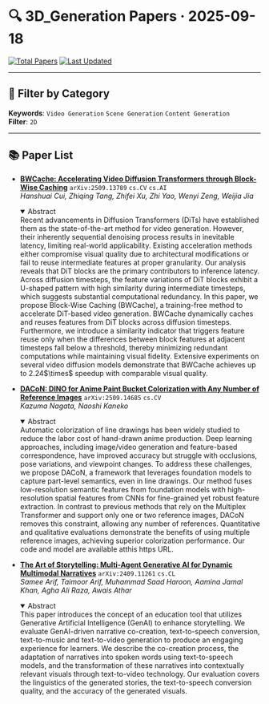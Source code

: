 # 🔍 3D_Generation Papers · 2025-09-18

[![Total Papers](https://img.shields.io/badge/Papers-3-2688EB)]()
[![Last Updated](https://img.shields.io/badge/dynamic/json?url=https://api.github.com/repos/tavish9/awesome-daily-AI-arxiv/commits/main&query=%24.commit.author.date&label=updated&color=orange)]()

---

## 📌 Filter by Category
**Keywords**: `Video Generation` `Scene Generation` `Content Generation`  
**Filter**: `2D`

---

## 📚 Paper List

- **[BWCache: Accelerating Video Diffusion Transformers through Block-Wise Caching](https://arxiv.org/abs/2509.13789)**  `arXiv:2509.13789`  `cs.CV` `cs.AI`  
  _Hanshuai Cui, Zhiqing Tang, Zhifei Xu, Zhi Yao, Wenyi Zeng, Weijia Jia_
  <details open><summary>Abstract</summary>
  Recent advancements in Diffusion Transformers (DiTs) have established them as the state-of-the-art method for video generation. However, their inherently sequential denoising process results in inevitable latency, limiting real-world applicability. Existing acceleration methods either compromise visual quality due to architectural modifications or fail to reuse intermediate features at proper granularity. Our analysis reveals that DiT blocks are the primary contributors to inference latency. Across diffusion timesteps, the feature variations of DiT blocks exhibit a U-shaped pattern with high similarity during intermediate timesteps, which suggests substantial computational redundancy. In this paper, we propose Block-Wise Caching (BWCache), a training-free method to accelerate DiT-based video generation. BWCache dynamically caches and reuses features from DiT blocks across diffusion timesteps. Furthermore, we introduce a similarity indicator that triggers feature reuse only when the differences between block features at adjacent timesteps fall below a threshold, thereby minimizing redundant computations while maintaining visual fidelity. Extensive experiments on several video diffusion models demonstrate that BWCache achieves up to 2.24$\times$ speedup with comparable visual quality.
  </details>

- **[DACoN: DINO for Anime Paint Bucket Colorization with Any Number of Reference Images](https://arxiv.org/abs/2509.14685)**  `arXiv:2509.14685`  `cs.CV`  
  _Kazuma Nagata, Naoshi Kaneko_
  <details open><summary>Abstract</summary>
  Automatic colorization of line drawings has been widely studied to reduce the labor cost of hand-drawn anime production. Deep learning approaches, including image/video generation and feature-based correspondence, have improved accuracy but struggle with occlusions, pose variations, and viewpoint changes. To address these challenges, we propose DACoN, a framework that leverages foundation models to capture part-level semantics, even in line drawings. Our method fuses low-resolution semantic features from foundation models with high-resolution spatial features from CNNs for fine-grained yet robust feature extraction. In contrast to previous methods that rely on the Multiplex Transformer and support only one or two reference images, DACoN removes this constraint, allowing any number of references. Quantitative and qualitative evaluations demonstrate the benefits of using multiple reference images, achieving superior colorization performance. Our code and model are available atthis https URL.
  </details>

- **[The Art of Storytelling: Multi-Agent Generative AI for Dynamic Multimodal Narratives](https://arxiv.org/abs/2409.11261)**  `arXiv:2409.11261`  `cs.CL`  
  _Samee Arif, Taimoor Arif, Muhammad Saad Haroon, Aamina Jamal Khan, Agha Ali Raza, Awais Athar_
  <details open><summary>Abstract</summary>
  This paper introduces the concept of an education tool that utilizes Generative Artificial Intelligence (GenAI) to enhance storytelling. We evaluate GenAI-driven narrative co-creation, text-to-speech conversion, text-to-music and text-to-video generation to produce an engaging experience for learners. We describe the co-creation process, the adaptation of narratives into spoken words using text-to-speech models, and the transformation of these narratives into contextually relevant visuals through text-to-video technology. Our evaluation covers the linguistics of the generated stories, the text-to-speech conversion quality, and the accuracy of the generated visuals.
  </details>

